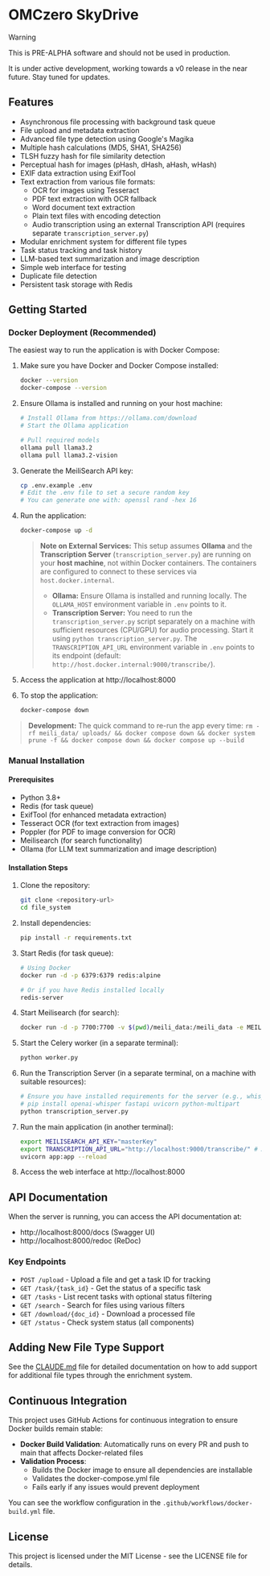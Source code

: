# OMCzero SkyDrive

> [!WARNING]
> This is PRE-ALPHA software and should not be used in production.
>
> It is under active development, working towards a v0 release in the near future. Stay tuned for updates.



## Features

- Asynchronous file processing with background task queue
- File upload and metadata extraction
- Advanced file type detection using Google's Magika
- Multiple hash calculations (MD5, SHA1, SHA256)
- TLSH fuzzy hash for file similarity detection
- Perceptual hash for images (pHash, dHash, aHash, wHash)
- EXIF data extraction using ExifTool
- Text extraction from various file formats:
  - OCR for images using Tesseract
  - PDF text extraction with OCR fallback
  - Word document text extraction
  - Plain text files with encoding detection
  - Audio transcription using an external Transcription API (requires separate `transcription_server.py`)
- Modular enrichment system for different file types
- Task status tracking and task history
- LLM-based text summarization and image description
- Simple web interface for testing
- Duplicate file detection
- Persistent task storage with Redis

## Getting Started

### Docker Deployment (Recommended)

The easiest way to run the application is with Docker Compose:

1. Make sure you have Docker and Docker Compose installed:
   ```bash
   docker --version
   docker-compose --version
   ```

2. Ensure Ollama is installed and running on your host machine:
   ```bash
   # Install Ollama from https://ollama.com/download
   # Start the Ollama application
   
   # Pull required models
   ollama pull llama3.2
   ollama pull llama3.2-vision
   ```

3. Generate the MeiliSearch API key:
   ```bash
   cp .env.example .env
   # Edit the .env file to set a secure random key
   # You can generate one with: openssl rand -hex 16
   ```

4. Run the application:
   ```bash
   docker-compose up -d
   ```

   > **Note on External Services:** This setup assumes **Ollama** and the **Transcription Server** (`transcription_server.py`) are running on your **host machine**, not within Docker containers. The containers are configured to connect to these services via `host.docker.internal`.
   >
   > - **Ollama:** Ensure Ollama is installed and running locally. The `OLLAMA_HOST` environment variable in `.env` points to it.
   > - **Transcription Server:** You need to run the `transcription_server.py` script separately on a machine with sufficient resources (CPU/GPU) for audio processing. Start it using `python transcription_server.py`. The `TRANSCRIPTION_API_URL` environment variable in `.env` points to its endpoint (default: `http://host.docker.internal:9000/transcribe/`).

5. Access the application at http://localhost:8000

6. To stop the application:
   ```bash
   docker-compose down
   ```

> **Development:** The quick command to re-run the app every time: `rm -rf meili_data/ uploads/ && docker compose down && docker system prune -f && docker compose down && docker compose up --build`

### Manual Installation

#### Prerequisites

- Python 3.8+
- Redis (for task queue)
- ExifTool (for enhanced metadata extraction)
- Tesseract OCR (for text extraction from images)
- Poppler (for PDF to image conversion for OCR)
- Meilisearch (for search functionality)
- Ollama (for LLM text summarization and image description)

#### Installation Steps

1. Clone the repository:
   ```bash
   git clone <repository-url>
   cd file_system
   ```

2. Install dependencies:
   ```bash
   pip install -r requirements.txt
   ```

3. Start Redis (for task queue):
   ```bash
   # Using Docker
   docker run -d -p 6379:6379 redis:alpine
   
   # Or if you have Redis installed locally
   redis-server
   ```

4. Start Meilisearch (for search):
   ```bash
   docker run -d -p 7700:7700 -v $(pwd)/meili_data:/meili_data -e MEILI_NO_ANALYTICS=true -e MEILI_MASTER_KEY="masterKey" getmeili/meilisearch:latest
   ```

5. Start the Celery worker (in a separate terminal):
   ```bash
   python worker.py
   ```

6. Run the Transcription Server (in a separate terminal, on a machine with suitable resources):
   ```bash
   # Ensure you have installed requirements for the server (e.g., whisper, fastapi, uvicorn)
   # pip install openai-whisper fastapi uvicorn python-multipart
   python transcription_server.py
   ```

7. Run the main application (in another terminal):
   ```bash
   export MEILISEARCH_API_KEY="masterKey"
   export TRANSCRIPTION_API_URL="http://localhost:9000/transcribe/" # Adjust if server runs elsewhere
   uvicorn app:app --reload
   ```

8. Access the web interface at http://localhost:8000

## API Documentation

When the server is running, you can access the API documentation at:
- http://localhost:8000/docs (Swagger UI)
- http://localhost:8000/redoc (ReDoc)

### Key Endpoints

- `POST /upload` - Upload a file and get a task ID for tracking
- `GET /task/{task_id}` - Get the status of a specific task
- `GET /tasks` - List recent tasks with optional status filtering
- `GET /search` - Search for files using various filters
- `GET /download/{doc_id}` - Download a processed file
- `GET /status` - Check system status (all components)

## Adding New File Type Support

See the [CLAUDE.md](CLAUDE.md) file for detailed documentation on how to add support for additional file types through the enrichment system.

## Continuous Integration

This project uses GitHub Actions for continuous integration to ensure Docker builds remain stable:

- **Docker Build Validation**: Automatically runs on every PR and push to main that affects Docker-related files
- **Validation Process**:
  - Builds the Docker image to ensure all dependencies are installable
  - Validates the docker-compose.yml file
  - Fails early if any issues would prevent deployment

You can see the workflow configuration in the `.github/workflows/docker-build.yml` file.

## License

This project is licensed under the MIT License - see the LICENSE file for details.
